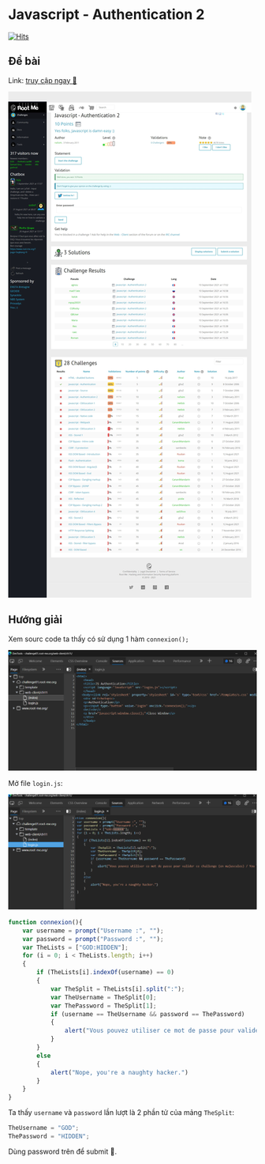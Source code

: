 # Javascript - Authentication 2

[![Hits](https://hits.seeyoufarm.com/api/count/incr/badge.svg?url=https%3A%2F%2Fgithub.com%2FTienNHM%2Froot-me-ctf%2Ftree%2Fmaster%2FWeb-Client%2FJavascript%2520-%2520Authentication%25202&count_bg=%2379C83D&title_bg=%232D8FFF&icon=markdown.svg&icon_color=%23092753&title=Visitors&edge_flat=false)](https://hits.seeyoufarm.com)

## Đề bài

Link: [truy cập ngay 🔗](http://challenge01.root-me.org/web-client/ch11/)

![](sc.jpeg)

## Hướng giải

Xem sourc code ta thấy có sử dụng 1 hàm `connexion();`

![](view-src.png)

Mở file `login.js`:

![](view-js.png)

```javascript
function connexion(){
    var username = prompt("Username :", "");
    var password = prompt("Password :", "");
    var TheLists = ["GOD:HIDDEN"];
    for (i = 0; i < TheLists.length; i++)
    {
        if (TheLists[i].indexOf(username) == 0)
        {
            var TheSplit = TheLists[i].split(":");
            var TheUsername = TheSplit[0];
            var ThePassword = TheSplit[1];
            if (username == TheUsername && password == ThePassword)
            {
                alert("Vous pouvez utiliser ce mot de passe pour valider ce challenge (en majuscules) / You can use this password to validate this challenge (uppercase)");
            }
        }
        else
        {
            alert("Nope, you're a naughty hacker.")
        }
    }
}
```

Ta thấy `username` và `password` lần lượt là 2 phần tử của mảng `TheSplit`:

```javascript
TheUsername = "GOD";
ThePassword = "HIDDEN";
```

Dùng password trên để submit 🌟.